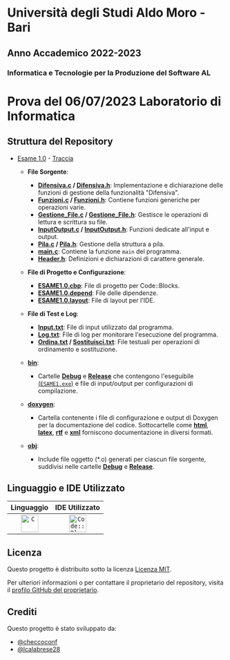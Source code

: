 # Università degli Studi Aldo Moro - Bari

## Anno Accademico 2022-2023

### Informatica e Tecnologie per la Produzione del Software AL

# Prova del 06/07/2023 Laboratorio di Informatica

## Struttura del Repository
- [Esame 1.0](https://github.com/checcoconf/Prova-del-06-07-2023-Laboratorio-di-Informatica/tree/main/ESAME%201.0) - [Traccia](https://github.com/checcoconf/Prova-del-06-07-2023-Laboratorio-di-Informatica/blob/main/Traccia.pdf)
  - **File Sorgente**:
    - **[Difensiva.c](https://github.com/checcoconf/Prova-del-06-07-2023-Laboratorio-di-Informatica/blob/main/ESAME%201.0/Difensiva.c) / [Difensiva.h](https://github.com/checcoconf/Prova-del-06-07-2023-Laboratorio-di-Informatica/blob/main/ESAME%201.0/Difensiva.h)**: Implementazione e dichiarazione delle funzioni di gestione della funzionalità "Difensiva".
    - **[Funzioni.c](https://github.com/checcoconf/Prova-del-06-07-2023-Laboratorio-di-Informatica/blob/main/ESAME%201.0/Funzioni.c) / [Funzioni.h](https://github.com/checcoconf/Prova-del-06-07-2023-Laboratorio-di-Informatica/blob/main/ESAME%201.0/Funzioni.h)**: Contiene funzioni generiche per operazioni varie.
    - **[Gestione_File.c](https://github.com/checcoconf/Prova-del-06-07-2023-Laboratorio-di-Informatica/blob/main/ESAME%201.0/Gestione_File.c) / [Gestione_File.h](https://github.com/checcoconf/Prova-del-06-07-2023-Laboratorio-di-Informatica/blob/main/ESAME%201.0/Gestione_File.h)**: Gestisce le operazioni di lettura e scrittura su file.
    - **[InputOutput.c](https://github.com/checcoconf/Prova-del-06-07-2023-Laboratorio-di-Informatica/blob/main/ESAME%201.0/InputOutput.c) / [InputOutput.h](https://github.com/checcoconf/Prova-del-06-07-2023-Laboratorio-di-Informatica/blob/main/ESAME%201.0/InputOutput.h)**: Funzioni dedicate all'input e output.
    - **[Pila.c](https://github.com/checcoconf/Prova-del-06-07-2023-Laboratorio-di-Informatica/blob/main/ESAME%201.0/Pila.c) / [Pila.h](https://github.com/checcoconf/Prova-del-06-07-2023-Laboratorio-di-Informatica/blob/main/ESAME%201.0/Pila.h)**: Gestione della struttura a pila.
    - **[main.c](https://github.com/checcoconf/Prova-del-06-07-2023-Laboratorio-di-Informatica/blob/main/ESAME%201.0/main.c)**: Contiene la funzione `main` del programma.
    - **[Header.h](https://github.com/checcoconf/Prova-del-06-07-2023-Laboratorio-di-Informatica/blob/main/ESAME%201.0/Header.h)**: Definizioni e dichiarazioni di carattere generale.
  
  - **File di Progetto e Configurazione**:
    - **[ESAME1.0.cbp](https://github.com/checcoconf/Prova-del-06-07-2023-Laboratorio-di-Informatica/blob/main/ESAME%201.0/ESAME1.0.cbp)**: File di progetto per Code::Blocks.
    - **[ESAME1.0.depend](https://github.com/checcoconf/Prova-del-06-07-2023-Laboratorio-di-Informatica/blob/main/ESAME%201.0/ESAME1.0.depend)**: File delle dipendenze.
    - **[ESAME1.0.layout](https://github.com/checcoconf/Prova-del-06-07-2023-Laboratorio-di-Informatica/blob/main/ESAME%201.0/ESAME1.0.layout)**: File di layout per l'IDE.

  - **File di Test e Log**:
    - **[Input.txt](https://github.com/checcoconf/Prova-del-06-07-2023-Laboratorio-di-Informatica/blob/main/ESAME%201.0/Input.txt)**: File di input utilizzato dal programma.
    - **[Log.txt](https://github.com/checcoconf/Prova-del-06-07-2023-Laboratorio-di-Informatica/blob/main/ESAME%201.0/Log.txt)**: File di log per monitorare l'esecuzione del programma.
    - **[Ordina.txt](https://github.com/checcoconf/Prova-del-06-07-2023-Laboratorio-di-Informatica/blob/main/ESAME%201.0/Ordina.txt) / [Sostituisci.txt](https://github.com/checcoconf/Prova-del-06-07-2023-Laboratorio-di-Informatica/blob/main/ESAME%201.0/Sostituisci.txt)**: File testuali per operazioni di ordinamento e sostituzione.

  - **[bin](https://github.com/checcoconf/Prova-del-06-07-2023-Laboratorio-di-Informatica/tree/main/ESAME%201.0/bin)**:
    - Cartelle **[Debug](https://github.com/checcoconf/Prova-del-06-07-2023-Laboratorio-di-Informatica/tree/main/ESAME%201.0/bin/Debug)** e **[Release](https://github.com/checcoconf/Prova-del-06-07-2023-Laboratorio-di-Informatica/tree/main/ESAME%201.0/bin/Release)** che contengono l'eseguibile [(`ESAME1.exe`)](https://github.com/checcoconf/Prova-del-06-07-2023-Laboratorio-di-Informatica/blob/main/ESAME%201.0/bin/Release/ESAME1.exe) e file di input/output per configurazioni di compilazione.

  - **[doxygen](https://github.com/checcoconf/Prova-del-06-07-2023-Laboratorio-di-Informatica/tree/main/ESAME%201.0/doxygen)**:
    - Cartella contenente i file di configurazione e output di Doxygen per la documentazione del codice. Sottocartelle come **[html](https://github.com/checcoconf/Prova-del-06-07-2023-Laboratorio-di-Informatica/tree/main/ESAME%201.0/doxygen/html)**, **[latex](https://github.com/checcoconf/Prova-del-06-07-2023-Laboratorio-di-Informatica/tree/main/ESAME%201.0/doxygen/latex)**, **[rtf](https://github.com/checcoconf/Prova-del-06-07-2023-Laboratorio-di-Informatica/tree/main/ESAME%201.0/doxygen/rtf)** e **[xml](https://github.com/checcoconf/Prova-del-06-07-2023-Laboratorio-di-Informatica/tree/main/ESAME%201.0/doxygen/hxml)** forniscono documentazione in diversi formati.

  - **[obj](https://github.com/checcoconf/Prova-del-06-07-2023-Laboratorio-di-Informatica/tree/main/ESAME%201.0/obj)**:
    - Include file oggetto (*.o) generati per ciascun file sorgente, suddivisi nelle cartelle **[Debug](https://github.com/checcoconf/Prova-del-06-07-2023-Laboratorio-di-Informatica/tree/main/ESAME%201.0/obj/Debug)** e **[Release](https://github.com/checcoconf/Prova-del-06-07-2023-Laboratorio-di-Informatica/tree/main/ESAME%201.0/obj/Release)**.

## Linguaggio e IDE Utilizzato

<div align="center">

| Linguaggio | IDE Utilizzato |
|:----------:|:--------------:|
| <code><img alt="C" width="40px" src="https://upload.wikimedia.org/wikipedia/commons/1/19/C_Logo.png" /></code> | <code><img alt="Code::Blocks" width="40px" src="https://upload.wikimedia.org/wikipedia/commons/4/4b/Codeblocks_logo.png" /></code> |

</div>

## Licenza

Questo progetto è distribuito sotto la licenza [Licenza MIT](https://opensource.org/licenses/MIT).

Per ulteriori informazioni o per contattare il proprietario del repository, visita il [profilo GitHub del proprietario](https://github.com/checcoconf).

## Crediti

Questo progetto è stato sviluppato da:

- [@checcoconf](https://github.com/checcoconf)
- [@lcalabrese28](https://github.com/LorenzoCalabrese03)
